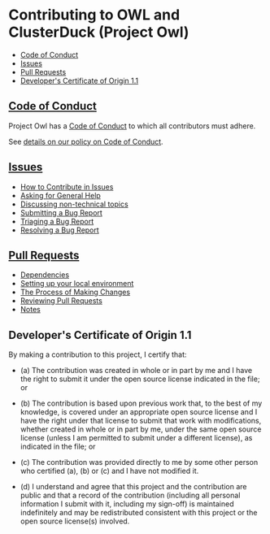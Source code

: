# Contributing to OWL and ClusterDuck (Project Owl)

* [Code of Conduct](#code-of-conduct)
* [Issues](#issues)
* [Pull Requests](#pull-requests)
* [Developer's Certificate of Origin 1.1](#developers-certificate-of-origin-11)

## [Code of Conduct](./doc/guides/coc.md)

Project Owl has a
[Code of Conduct](https://github.com/Project-Owl/owl/CODE_OF_CONDUCT.md)
to which all contributors must adhere.

See [details on our policy on Code of Conduct](./doc/guides/coc.md).

## [Issues](./doc/guides/issues.md)

* [How to Contribute in Issues](./doc/guides/issues.md#how-to-contribute-in-issues)
* [Asking for General Help](./doc/guides/issues.md#asking-for-general-help)
* [Discussing non-technical topics](./doc/guides/issues.md#discussing-non-technical-topics)
* [Submitting a Bug Report](./doc/guides/issues.md#submitting-a-bug-report)
* [Triaging a Bug Report](./doc/guides/issues.md#triaging-a-bug-report)
* [Resolving a Bug Report](./doc/guides/issues.md#resolving-a-bug-report)

## [Pull Requests](./doc/guides/pull-requests.md)

* [Dependencies](./doc/guides/pull-requests.md#dependencies)
* [Setting up your local environment](./doc/guides/pull-requests.md#setting-up-your-local-environment)
* [The Process of Making Changes](./doc/guides/pull-requests.md#the-process-of-making-changes)
* [Reviewing Pull Requests](./doc/guides/pull-requests.md#reviewing-pull-requests)
* [Notes](./doc/guides/pull-requests.md#notes)

<a id="developers-certificate-of-origin"></a>
## Developer's Certificate of Origin 1.1

By making a contribution to this project, I certify that:

* (a) The contribution was created in whole or in part by me and I
  have the right to submit it under the open source license
  indicated in the file; or

* (b) The contribution is based upon previous work that, to the best
  of my knowledge, is covered under an appropriate open source
  license and I have the right under that license to submit that
  work with modifications, whether created in whole or in part
  by me, under the same open source license (unless I am
  permitted to submit under a different license), as indicated
  in the file; or

* (c) The contribution was provided directly to me by some other
  person who certified (a), (b) or (c) and I have not modified
  it.

* (d) I understand and agree that this project and the contribution
  are public and that a record of the contribution (including all
  personal information I submit with it, including my sign-off) is
  maintained indefinitely and may be redistributed consistent with
  this project or the open source license(s) involved.